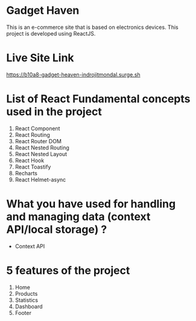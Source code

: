 
# Gadget Haven
  This is an e-commerce site that is based on electronics devices. This project is developed using ReactJS. 

# Live Site Link 

<a href='https://b10a8-gadget-heaven-indrojitmondal.surge.sh'>https://b10a8-gadget-heaven-indrojitmondal.surge.sh </a>


# List of React Fundamental concepts used in the project
1. React Component
2. React Routing
3. React Router DOM
4. React Nested Routing 
5. React Nested Layout
5. React Hook
6. React Toastify 
7. Recharts 
8. React Helmet-async 

# What you have used for handling and managing data (context API/local storage) ? 
- Context API 

# 5 features of the project
1. Home
2. Products 
3. Statistics
4. Dashboard 
5. Footer 


